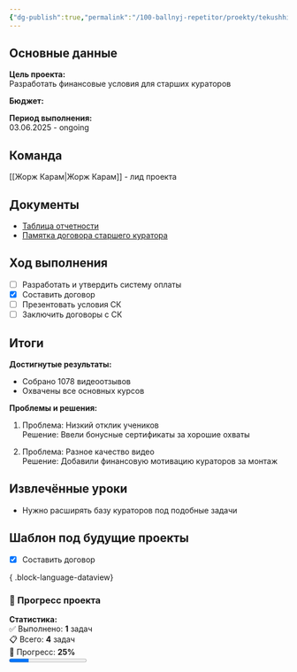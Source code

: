 ```yaml
---
{"dg-publish":true,"permalink":"/100-ballnyj-repetitor/proekty/tekushhie-proekty/proekt-oplaty-starshim-kuratoram-25-26/","tags":["#текущие_проекты"]}
---
```


## Основные данные

**Цель проекта:**  
Разработать финансовые условия для старших кураторов

**Бюджет:**  


**Период выполнения:**  
03.06.2025 - ongoing

## Команда
[[Жорж Карам\|Жорж Карам]] - лид проекта  
## Документы

- [Таблица отчетности](https://docs.google.com/spreadsheets/d/1y783ya4D5I5ZiVc6aKQ_p1bNIJIBx2LZTWhORybIk4I/edit?gid=914304431#gid=914304431)
- [Памятка договора старшего куратора](https://docs.google.com/document/d/1sfrN9awJK4bhLJy9-iczsMasdQABRAU_noqRvcLzC2Y/edit?tab=t.0)
## Ход выполнения

- [ ] Разработать и утвердить систему оплаты
- [x] Составить договор
- [ ] Презентовать условия СК
- [ ] Заключить договоры с СК

## Итоги

**Достигнутые результаты:**
- Собрано 1078 видеоотзывов
- Охвачены все основных курсов

**Проблемы и решения:**
1. Проблема: Низкий отклик учеников  
   Решение: Ввели бонусные сертификаты за хорошие охваты

2. Проблема: Разное качество видео  
   Решение: Добавили финансовую мотивацию кураторов за монтаж

## Извлечённые уроки
- Нужно расширять базу кураторов под подобные задачи
  

## Шаблон под будущие проекты

- [x] Составить договор

{ .block-language-dataview}

<span><span><h3 data-heading="🚀 Прогресс проекта" dir="auto">🚀 Прогресс проекта</h3>
<p dir="auto"><strong>Статистика:</strong><br>
✅ Выполнено: <strong>1</strong> задач<br>
📋 Всего: <strong>4</strong> задач<br>
🎯 Прогресс: <strong>25%</strong><br>
<progress max="100" value="25"></progress></p></span></span>





